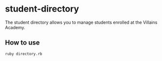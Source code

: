 # student-directory #

The student directory allows you to manage students enrolled at the Villains Academy.

## How to use ##

```shell
ruby directory.rb
```
